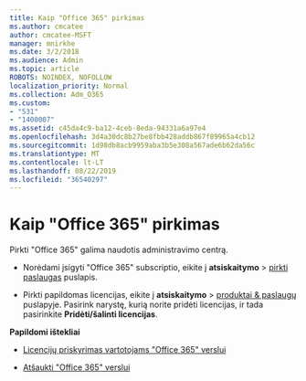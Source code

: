 ```yaml
---
title: Kaip "Office 365" pirkimas
ms.author: cmcatee
author: cmcatee-MSFT
manager: mnirkhe
ms.date: 3/2/2018
ms.audience: Admin
ms.topic: article
ROBOTS: NOINDEX, NOFOLLOW
localization_priority: Normal
ms.collection: Adm_O365
ms.custom:
- "531"
- "1400007"
ms.assetid: c45da4c9-ba12-4ceb-8eda-94331a6a97e4
ms.openlocfilehash: 3d4a30dc8b27be8fbb428addb867f89965a4cb12
ms.sourcegitcommit: 1d98db8acb9959aba3b5e308a567ade6b62da56c
ms.translationtype: MT
ms.contentlocale: lt-LT
ms.lasthandoff: 08/22/2019
ms.locfileid: "36540297"
---
```

# <a name="how-to-make-an-office-365-purchase"></a>Kaip "Office 365" pirkimas

Pirkti "Office 365" galima naudotis administravimo centrą.
  
- Norėdami įsigyti "Office 365" subscriptio, eikite į **atsiskaitymo** \> [pirkti paslaugas](https://go.microsoft.com/fwlink/p/?linkid=868433) puslapis.

- Pirkti papildomas licencijas, eikite į **atsiskaitymo** \> [produktai & paslaugų](https://go.microsoft.com/fwlink/p/?linkid=842054) puslapyje. Pasirink narystę, kurią norite pridėti licencijas, ir tada pasirinkite **Pridėti/šalinti licencijas**.
  
 **Papildomi ištekliai**
  
- [Licencijų priskyrimas vartotojams "Office 365" verslui](https://docs.microsoft.com/office365/admin/subscriptions-and-billing/assign-licenses-to-users)

- [Atšaukti "Office 365" verslui](https://docs.microsoft.com/office365/admin/subscriptions-and-billing/cancel-your-subscription)